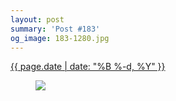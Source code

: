 ```yaml
---
layout: post
summary: 'Post #183'
og_image: 183-1280.jpg
---
```


<p>
 <time>
  <a href="/183">
   {{ page.date | date: "%B %-d, %Y" }}
  </a>
 </time>
 <a href="/183">
  <figure data-taken="11/14/2013">
   <img sizes="(min-width: 700px) 50vw, calc(100vw - 2rem)" src="{{ site.assets_url }}/183-640.jpg" srcset="{{ site.assets_url }}/183-1280.jpg 1280w, {{ site.assets_url }}/183-960.jpg 960w, {{ site.assets_url }}/183-640.jpg 640w, {{ site.assets_url }}/183-320.jpg 320w"/>
  </figure>
 </a>
</p>
